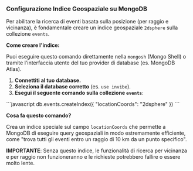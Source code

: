 ### Configurazione Indice Geospaziale su MongoDB

Per abilitare la ricerca di eventi basata sulla posizione (per raggio e vicinanza), è fondamentale creare un indice geospaziale `2dsphere` sulla collezione `events`.

**Come creare l'indice:**

Puoi eseguire questo comando direttamente nella `mongosh` (Mongo Shell) o tramite l'interfaccia utente del tuo provider di database (es. MongoDB Atlas).

1.  **Connettiti al tuo database.**
2.  **Seleziona il database corretto** (es. `use invibe`).
3.  **Esegui il seguente comando sulla collezione `events`**:

\`\`\`javascript
db.events.createIndex({ "locationCoords": "2dsphere" })
\`\`\`

**Cosa fa questo comando?**

Crea un indice speciale sul campo `locationCoords` che permette a MongoDB di eseguire query geospaziali in modo estremamente efficiente, come "trova tutti gli eventi entro un raggio di 10 km da un punto specifico".

**IMPORTANTE**: Senza questo indice, le funzionalità di ricerca per vicinanza e per raggio non funzioneranno e le richieste potrebbero fallire o essere molto lente.
